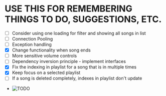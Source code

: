 # USE THIS FOR REMEMBERING THINGS TO DO, SUGGESTIONS, ETC.

- [ ] Consider using one loading for filter and showing all songs in list 
- [ ] Connection Pooling
- [ ] Exception handling
- [X] Change functionality when song ends
- [ ] More sensitive volume controls
- [ ] Dependency inversion principle - implement interfaces
- [x] Fix the indexing in playlist for a song that is in multiple times
- [x] Keep focus on a selected playlist
- [ ] If a song is deleted completely, indexes in playlist don't update
- ![TODO](https://preview.redd.it/mnr1owzlxt4a1.jpg?width=960&crop=smart&auto=webp&s=0dc59fabb8790a74cf3939e6f803bca1c56be64e)
